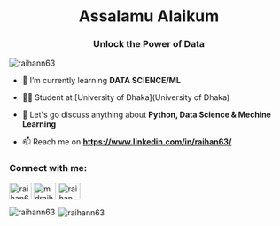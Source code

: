 <h1 align="center">Assalamu Alaikum</h1>
<h3 align="center">Unlock the Power of Data</h3>

<p align="left"> <img src="https://komarev.com/ghpvc/?username=raihann63&label=Profile%20views&color=0e75b6&style=flat" alt="raihann63" /> </p>

- 🌱 I’m currently learning **DATA SCIENCE/ML**

- 👨‍💻 Student at [University of Dhaka](University of Dhaka)

- 💬 Let's go discuss anything about **Python, Data Science & Mechine Learning**

- 📫 Reach me on **https://www.linkedin.com/in/raihan63/**

<h3 align="left">Connect with me:</h3>
<p align="left">
<a href="https://linkedin.com/in/raihan63" target="blank"><img align="center" src="https://raw.githubusercontent.com/rahuldkjain/github-profile-readme-generator/master/src/images/icons/Social/linked-in-alt.svg" alt="raihan63" height="30" width="40" /></a>
<a href="https://fb.com/mdraihanali.95" target="blank"><img align="center" src="https://raw.githubusercontent.com/rahuldkjain/github-profile-readme-generator/master/src/images/icons/Social/facebook.svg" alt="mdraihanali.95" height="30" width="40" /></a>
<a href="https://instagram.com/raihan_bin_rouf" target="blank"><img align="center" src="https://raw.githubusercontent.com/rahuldkjain/github-profile-readme-generator/master/src/images/icons/Social/instagram.svg" alt="raihan_bin_rouf" height="30" width="40" /></a>
</p>

<p><img align="left" src="https://github-readme-stats.vercel.app/api/top-langs?username=raihann63&show_icons=true&locale=en&layout=compact" alt="raihann63" /></p>

<p>&nbsp;<img align="center" src="https://github-readme-stats.vercel.app/api?username=raihann63&show_icons=true&locale=en" alt="raihann63" /></p>
